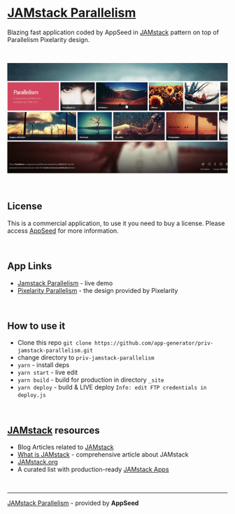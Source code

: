 # [JAMstack Parallelism](https://appseed.us/apps/jamstack/jamstack-parallelism-pixelarity)

Blazing fast application coded by AppSeed in [JAMstack](https://jamstack.org/) pattern on top of Parallelism Pixelarity design.

<br />

![JAMstack Parallelism - Gif animated intro.](https://github.com/app-generator/static/blob/master/products/jamstack-parallelism-intro.gif?raw=true)

<br />

## License

This is a commercial application, to use it you need to buy a license. Please access [AppSeed](https://appseed.us/pricing) for more information.

<br />

## App Links

- [Jamstack Parallelism](https://jamstack-parallelism.appseed.us/) - live demo
- [Pixelarity Parallelism](https://pixelarity.com/parallelism) - the design provided by Pixelarity 

<br />

## How to use it

- Clone this repo `git clone https://github.com/app-generator/priv-jamstack-parallelism.git`
- change directory to `priv-jamstack-parallelism`
- `yarn` - install deps
- `yarn start` - live edit
- `yarn build` - build for production in directory `_site`
- `yarn deploy` - build & LIVE deploy `Info: edit FTP credentials in deploy.js `

<br />

## [JAMstack](https://jamstack.org/) resources

- Blog Articles related to [JAMstack](https://blog.appseed.us/tag/jamstack/)
- [What is JAMstack](https://blog.appseed.us/what-is-jamstack/) - comprehensive article about JAMstack
- [JAMstack.org](https://jamstack.org/)
- A curated list with production-ready [JAMstack Apps](https://appseed.us/apps/jamstack)

<br />

---
[JAMstack Parallelism](https://appseed.us/apps/jamstack/jamstack-parallelism-pixelarity) - provided by **AppSeed**
